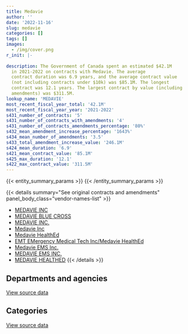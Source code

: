 ```yaml
---
title: Medavie
author: ''
date: '2022-11-16'
slug: medavie
categories: []
tags: []
images:
  - /img/cover.png
r_init: |-
  
description: The Government of Canada spent an estimated $42.1M
  in 2021-2022 on contracts with Medavie. The average
  contract duration was 6.9 years, and the average contract value
  (not including contracts under $10k) was $85.1M. The longest
  contract was 12.1 years. The largest contract by value (including
  amendments) was $311.5M.
lookup_name: 'MEDAVIE'
most_recent_fiscal_year_total: '42.1M'
most_recent_fiscal_year_year: '2021-2022'
s431_number_of_contracts: '5'
s431_number_of_contracts_with_amendments: '4'
s431_number_of_contracts_amendments_percentage: '80%'
s432_mean_amendment_increase_percentage: '1643%'
s434_mean_number_of_amendments: '3.5'
s433_total_amendment_increase_value: '246.1M'
s424_mean_duration: '6.9'
s421_mean_contract_value: '85.1M'
s425_max_duration: '12.1'
s422_max_contract_value: '311.5M'
---
```


<script src="/rmarkdown-libs/htmlwidgets/htmlwidgets.js"></script>
<link href="/rmarkdown-libs/datatables-css/datatables-crosstalk.css" rel="stylesheet" />
<script src="/rmarkdown-libs/datatables-binding/datatables.js"></script>
<script src="/rmarkdown-libs/jquery/jquery-3.6.0.min.js"></script>
<link href="/rmarkdown-libs/dt-core-bootstrap/css/dataTables.bootstrap.min.css" rel="stylesheet" />
<link href="/rmarkdown-libs/dt-core-bootstrap/css/dataTables.bootstrap.extra.css" rel="stylesheet" />
<script src="/rmarkdown-libs/dt-core-bootstrap/js/jquery.dataTables.min.js"></script>
<script src="/rmarkdown-libs/dt-core-bootstrap/js/dataTables.bootstrap.min.js"></script>
<link href="/rmarkdown-libs/crosstalk/css/crosstalk.min.css" rel="stylesheet" />
<script src="/rmarkdown-libs/crosstalk/js/crosstalk.min.js"></script>
<script src="/rmarkdown-libs/htmlwidgets/htmlwidgets.js"></script>
<link href="/rmarkdown-libs/datatables-css/datatables-crosstalk.css" rel="stylesheet" />
<script src="/rmarkdown-libs/datatables-binding/datatables.js"></script>
<script src="/rmarkdown-libs/jquery/jquery-3.6.0.min.js"></script>
<link href="/rmarkdown-libs/dt-core-bootstrap/css/dataTables.bootstrap.min.css" rel="stylesheet" />
<link href="/rmarkdown-libs/dt-core-bootstrap/css/dataTables.bootstrap.extra.css" rel="stylesheet" />
<script src="/rmarkdown-libs/dt-core-bootstrap/js/jquery.dataTables.min.js"></script>
<script src="/rmarkdown-libs/dt-core-bootstrap/js/dataTables.bootstrap.min.js"></script>
<link href="/rmarkdown-libs/crosstalk/css/crosstalk.min.css" rel="stylesheet" />
<script src="/rmarkdown-libs/crosstalk/js/crosstalk.min.js"></script>

{{< entity_summary_params >}}
{{< /entity_summary_params >}}

{{< details summary="See original contracts and amendments" panel_body_class="vendor-names-list" >}}
- [MEDAVIE INC](https://search.open.canada.ca/en/ct/?sort=contract_value_f%20desc&page=1&search_text=%22MEDAVIE%20INC%22)
- [MEDAVIE BLUE CROSS](https://search.open.canada.ca/en/ct/?sort=contract_value_f%20desc&page=1&search_text=%22MEDAVIE%20BLUE%20CROSS%22)
- [MEDAVIE INC.](https://search.open.canada.ca/en/ct/?sort=contract_value_f%20desc&page=1&search_text=%22MEDAVIE%20INC.%22)
- [Medavie Inc](https://search.open.canada.ca/en/ct/?sort=contract_value_f%20desc&page=1&search_text=%22Medavie%20Inc%22)
- [Medavie HealthEd](https://search.open.canada.ca/en/ct/?sort=contract_value_f%20desc&page=1&search_text=%22Medavie%20HealthEd%22)
- [EMT EMergency Medical Tech Inc/Medavie HealthEd](https://search.open.canada.ca/en/ct/?sort=contract_value_f%20desc&page=1&search_text=%22EMT%20EMergency%20Medical%20Tech%20Inc%2fMedavie%20HealthEd%22)
- [Medavie EMS Inc.](https://search.open.canada.ca/en/ct/?sort=contract_value_f%20desc&page=1&search_text=%22Medavie%20EMS%20Inc.%22)
- [MEDAVIE EMS INC.](https://search.open.canada.ca/en/ct/?sort=contract_value_f%20desc&page=1&search_text=%22MEDAVIE%20EMS%20INC.%22)
- [MEDAVIE HEALTHED](https://search.open.canada.ca/en/ct/?sort=contract_value_f%20desc&page=1&search_text=%22MEDAVIE%20HEALTHED%22)
{{< /details >}}

## Departments and agencies

<div id="htmlwidget-1" style="width:100%;height:auto;" class="datatables html-widget"></div>
<script type="application/json" data-for="htmlwidget-1">{"x":{"style":"bootstrap","filter":"none","vertical":false,"data":[["<a href=\"/departments/cic/\">Immigration, Refugees and Citizenship Canada<\/a>","<a href=\"/departments/dnd-mdn/\">National Defence<\/a>","<a href=\"/departments/vac-acc/\">Veterans Affairs Canada<\/a>"],[5449607.46,3475290.25,29451811.73],[5464537.89,3523424.46,29532501.63],[8766239.79,3513797.62,29451811.73],[8878728.57,3787191.47,29451811.73]],"container":"<table class=\"table table-striped table-hover row-border order-column display\">\n  <thead>\n    <tr>\n      <th>Department<\/th>\n      <th>2018-2019<\/th>\n      <th>2019-2020<\/th>\n      <th>2020-2021<\/th>\n      <th>2021-2022<\/th>\n    <\/tr>\n  <\/thead>\n<\/table>","options":{"order":[[4,"desc"]],"pageLength":10,"autoWidth":true,"columnDefs":[{"targets":1,"render":"function(data, type, row, meta) {\n    return type !== 'display' ? data : DTWidget.formatCurrency(data, \"$\", 2, 3, \",\", \".\", true, null);\n  }"},{"targets":2,"render":"function(data, type, row, meta) {\n    return type !== 'display' ? data : DTWidget.formatCurrency(data, \"$\", 2, 3, \",\", \".\", true, null);\n  }"},{"targets":3,"render":"function(data, type, row, meta) {\n    return type !== 'display' ? data : DTWidget.formatCurrency(data, \"$\", 2, 3, \",\", \".\", true, null);\n  }"},{"targets":4,"render":"function(data, type, row, meta) {\n    return type !== 'display' ? data : DTWidget.formatCurrency(data, \"$\", 2, 3, \",\", \".\", true, null);\n  }"},{"width":"16%","targets":[1,2,3,4]},{"className":"dt-right","targets":[1,2,3,4]}],"orderClasses":false}},"evals":["options.columnDefs.0.render","options.columnDefs.1.render","options.columnDefs.2.render","options.columnDefs.3.render"],"jsHooks":[]}</script>
<p class="text-right">
<a href="https://github.com/GoC-Spending/contracts-data/tree/main/data/out/vendors/medavie/summary_by_fiscal_year_by_department.csv" class="source-data-link btn btn-link">View source data</a>
</p>

## Categories

<div id="htmlwidget-2" style="width:100%;height:auto;" class="datatables html-widget"></div>
<script type="application/json" data-for="htmlwidget-2">{"x":{"style":"bootstrap","filter":"none","vertical":false,"data":[["<a href=\"/categories/professional_services/\">Professional services<\/a>","<a href=\"/categories/medical/\">Medical<\/a>","<a href=\"/categories/human_capital/\">Human capital<\/a>"],[29451811.73,5449607.46,3475290.25],[29532501.63,5464537.89,3523424.46],[29451811.73,8766239.79,3513797.62],[29451811.73,8878728.57,3787191.47]],"container":"<table class=\"table table-striped table-hover row-border order-column display\">\n  <thead>\n    <tr>\n      <th>Category<\/th>\n      <th>2018-2019<\/th>\n      <th>2019-2020<\/th>\n      <th>2020-2021<\/th>\n      <th>2021-2022<\/th>\n    <\/tr>\n  <\/thead>\n<\/table>","options":{"order":[[4,"desc"]],"dom":"t","pageLength":30,"autoWidth":true,"columnDefs":[{"targets":1,"render":"function(data, type, row, meta) {\n    return type !== 'display' ? data : DTWidget.formatCurrency(data, \"$\", 2, 3, \",\", \".\", true, null);\n  }"},{"targets":2,"render":"function(data, type, row, meta) {\n    return type !== 'display' ? data : DTWidget.formatCurrency(data, \"$\", 2, 3, \",\", \".\", true, null);\n  }"},{"targets":3,"render":"function(data, type, row, meta) {\n    return type !== 'display' ? data : DTWidget.formatCurrency(data, \"$\", 2, 3, \",\", \".\", true, null);\n  }"},{"targets":4,"render":"function(data, type, row, meta) {\n    return type !== 'display' ? data : DTWidget.formatCurrency(data, \"$\", 2, 3, \",\", \".\", true, null);\n  }"},{"width":"16%","targets":[1,2,3,4]},{"className":"dt-right","targets":[1,2,3,4]}],"orderClasses":false,"lengthMenu":[10,25,30,50,100]}},"evals":["options.columnDefs.0.render","options.columnDefs.1.render","options.columnDefs.2.render","options.columnDefs.3.render"],"jsHooks":[]}</script>
<p class="text-right">
<a href="https://github.com/GoC-Spending/contracts-data/tree/main/data/out/vendors/medavie/summary_by_fiscal_year_by_category.csv" class="source-data-link btn btn-link">View source data</a>
</p>

